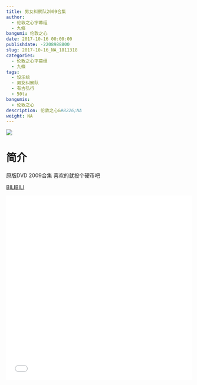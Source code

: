```yaml
---
title: 男女纠察队2009合集
author: 
  - 伦敦之心字幕组
  - 九條
bangumi: 伦敦之心
date: 2017-10-16 00:00:00
publishdate: -2208988800
slug: 2017-10-16_NA_1811318
categories: 
  - 伦敦之心字幕组
  - 九條
tags: 
  - 设乐统
  - 男女纠察队
  - 有吉弘行
  - 50ta
bangumis: 
  - 伦敦之心
description: 伦敦之心&#8226;NA
weight: NA
---
```


![](https://i.imgur.com/m1XOw5F.jpg)

# 简介  
原版DVD 2009合集 喜欢的就投个硬币吧




  [BILIBILI](https://www.bilibili.com/video/av1811318/)


<div class="vcontainer">  <iframe class='video' src="//www.bilibili.com/html/html5player.html?cid=2782767&aid=1811318" width="100%" height="500" frameborder="0" allowfullscreen="allowfullscreen"></iframe></div>
